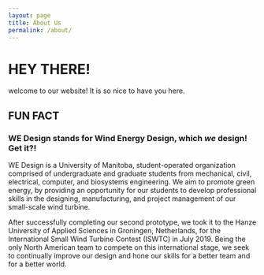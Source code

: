 ```yaml
---
layout: page
title: About Us
permalink: /about/
---
```

# HEY THERE!
welcome to our website! It is so nice to have you here.

## FUN FACT
### WE Design stands for Wind Energy Design, which *we* design! Get it?!

WE Design is a University of Manitoba, student-operated organization comprised of undergraduate and graduate students from mechanical, civil, electrical, computer, and biosystems engineering. We aim to promote green energy, by providing an opportunity for our students to develop professional skills in the designing, manufacturing, and project management of our small-scale wind turbine. 

After successfully completing our second prototype, we took it to the Hanze University of Applied Sciences in Groningen, Netherlands, for the International Small Wind Turbine Contest (ISWTC) in July 2019. Being the only North American team to compete on this international stage, we seek to continually improve our design and hone our skills for a better team and for a better world.
